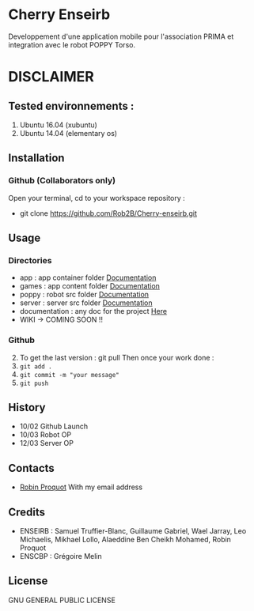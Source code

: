 # Cherry Enseirb
Developpement d'une application mobile pour l'association PRIMA et integration avec le robot POPPY Torso.

# DISCLAIMER
## Tested environnements :
1. Ubuntu 16.04 (xubuntu)
1. Ubuntu 14.04 (elementary os)

## Installation 

### Github (Collaborators only)
Open your terminal, cd to your workspace repository :
- git clone https://github.com/Rob2B/Cherry-enseirb.git

## Usage

### Directories
- app : app container folder [Documentation](https://github.com/Rob2B/Cherry-enseirb/tree/master/app)
- games : app content folder [Documentation](https://github.com/Rob2B/Cherry-enseirb/tree/master/games)
- poppy : robot src folder [Documentation](https://github.com/Rob2B/Cherry-enseirb/tree/master/poppy)
- server : server src folder [Documentation](https://github.com/Rob2B/Cherry-enseirb/tree/master/server)
- documentation : any doc for the project [Here](https://github.com/Rob2B/Cherry-enseirb/tree/master/documentation)
- WIKI -> COMING SOON !!

### Github 
2. To get the last version : git pull 
Then once your work done :
2. `git add .`
3. `git commit -m "your message"`
4. `git push`


## History
- 10/02 Github Launch
- 10/03 Robot OP
- 12/03 Server OP

## Contacts
+ [Robin Proquot](https://github.com/Rob2B) With my email address
## Credits
+ ENSEIRB : Samuel Truffier-Blanc, Guillaume Gabriel, Wael Jarray, Leo Michaelis, Mikhael Lollo, Alaeddine Ben Cheikh Mohamed, Robin Proquot
+ ENSCBP : Grégoire Melin

## License
GNU GENERAL PUBLIC LICENSE
